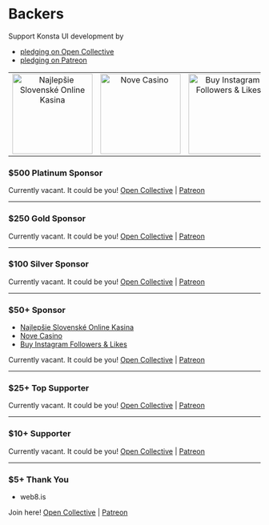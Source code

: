 # Backers

Support Konsta UI development by

- [pledging on Open Collective](https://opencollective.com/konstaui)
- [pledging on Patreon](https://patreon.com/konstaui)

<!-- SPONSORS_TABLE_WRAP -->
<table>
  <tr>
    <td align="center" valign="middle">
      <a href="https://slovenskecasino.net/" target="_blank">
        <img src="https://konstaui.com/images/sponsors/slovenskecasino-net.png" alt="Najlepšie Slovenské Online Kasina" width="160">
      </a>
    </td>
    <td align="center" valign="middle">
      <a href="https://novecasino.net/" target="_blank">
        <img src="https://konstaui.com/images/sponsors/novecasino-net.png" alt="Nove Casino" width="160">
      </a>
    </td>
    <td align="center" valign="middle">
      <a href="https://leofame.com/" target="_blank">
        <img src="https://konstaui.com/images/sponsors/leofame.png" alt="Buy Instagram Followers & Likes" width="160">
      </a>
    </td>
    <td align="center" valign="middle"></td>
    <td align="center" valign="middle"></td>
    <td align="center" valign="middle"></td>
    <td align="center" valign="middle"></td>
    <td align="center" valign="middle"></td>
  </tr>
</table>
<!-- SPONSORS_TABLE_WRAP -->

### \$500 Platinum Sponsor

Currently vacant. It could be you! [Open Collective](https://opencollective.com/konstaui/contribute/platinum-sponsor-39875/checkout) | [Patreon](https://www.patreon.com/join/konstaui/checkout?rid=8541093)

---

### \$250 Gold Sponsor

Currently vacant. It could be you! [Open Collective](https://opencollective.com/konstaui/contribute/gold-sponsor-39874/checkout) | [Patreon](https://www.patreon.com/join/konstaui/checkout?rid=8541089)

---

### \$100 Silver Sponsor

<!-- SILVER_SPONSOR -->

<!-- SILVER_SPONSOR -->

Currently vacant. It could be you! [Open Collective](https://opencollective.com/konstaui/contribute/silver-sponsor-39873/checkout) | [Patreon](https://www.patreon.com/join/konstaui/checkout?rid=8541084)

---

### \$50+ Sponsor

<!-- SPONSOR -->
- [Najlepšie Slovenské Online Kasina](https://slovenskecasino.net/)
- [Nove Casino](https://novecasino.net/)
- [Buy Instagram Followers & Likes](https://leofame.com/)
<!-- SPONSOR -->

Currently vacant. It could be you! [Open Collective](https://opencollective.com/konstaui/contribute/sponsor-39876/checkout) | [Patreon](https://www.patreon.com/join/konstaui/checkout?rid=8541082)

---

### \$25+ Top Supporter

<!-- TOP_SUPPORTER -->

<!-- TOP_SUPPORTER -->

Currently vacant. It could be you! [Open Collective](https://opencollective.com/konstaui/contribute/top-supporter-39877/checkout) | [Patreon](https://www.patreon.com/join/konstaui/checkout?rid=8541076)

---

### \$10+ Supporter

Currently vacant. It could be you! [Open Collective](https://opencollective.com/konstaui/contribute/supporter-39664/checkout) | [Patreon](https://www.patreon.com/join/konstaui/checkout?rid=8541071)

---

### \$5+ Thank You

- web8.is

Join here! [Open Collective](https://opencollective.com/konstaui/contribute/thank-you-39663/checkout) | [Patreon](https://www.patreon.com/join/konstaui/checkout?rid=8541069)
